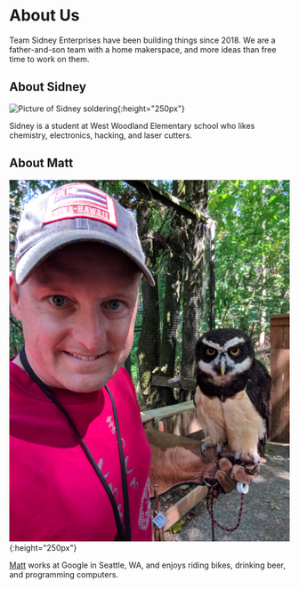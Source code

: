 # About Us

Team Sidney Enterprises have been building things since 2018. We are a father-and-son team with a home makerspace, 
and more ideas than free time to work on them. 

## About Sidney

![Picture of Sidney soldering](sidney-workshop.jpg){:height="250px"}

Sidney is a student at West Woodland Elementary school who likes chemistry,
electronics, hacking, and laser cutters.

## About Matt

![Picture of matt](mdw.jpg){:height="250px"}

[Matt](https://www.mdw.la/) works at Google in Seattle, WA, 
and enjoys riding bikes, drinking beer, and programming computers.
